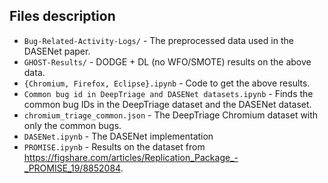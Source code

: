 ## Files description

* `Bug-Related-Activity-Logs/` - The preprocessed data used in the DASENet paper.
* `GHOST-Results/` - DODGE + DL (no WFO/SMOTE) results on the above data.
* `{Chromium, Firefox, Eclipse}.ipynb` - Code to get the above results.
* `Common bug id in DeepTriage and DASENet datasets.ipynb` - Finds the common bug IDs in the DeepTriage dataset and the DASENet dataset.
* `chromium_triage_common.json` - The DeepTriage Chromium dataset with only the common bugs.
* `DASENet.ipynb` - The DASENet implementation
* `PROMISE.ipynb` - Results on the dataset from https://figshare.com/articles/Replication_Package_-_PROMISE_19/8852084.